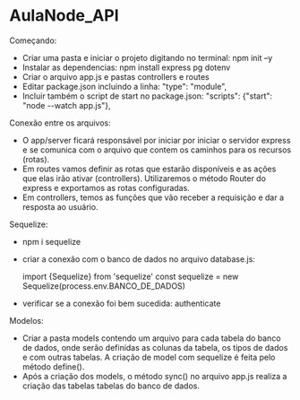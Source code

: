 # AulaNode_API

 Começando:
 
   - Criar uma pasta e iniciar o projeto digitando no terminal: npm init –y
   - Instalar as dependencias: npm install express pg dotenv
   - Criar o arquivo app.js e pastas controllers e routes
   - Editar package.json incluindo a linha: "type": "module",
   - Incluir também o script de start no package.json: "scripts": {"start": "node --watch app.js"},


 Conexão entre os arquivos:
   - O app/server ficará responsável por iniciar por iniciar o servidor express e se comunica com o arquivo que contem os caminhos para os recursos (rotas).
   - Em routes vamos definir as rotas que estarão disponíveis e as ações que elas
irão ativar (controllers). Utilizaremos o método Router do express e exportamos as rotas configuradas.
   - Em controllers, temos as funções que vão receber a requisição e dar a resposta ao usuário.

  Sequelize:
  - npm i sequelize
  - criar a conexão com o banco de dados no arquivo database.js:
    
     import {Sequelize} from 'sequelize'
     const sequelize = new Sequelize(process.env.BANCO_DE_DADOS)
    
  - verificar se a conexão foi bem sucedida: authenticate
  

  Modelos:
  - Criar a pasta models contendo um arquivo para cada tabela do banco de dados,
onde serão definidas as colunas da tabela, os tipos de dados e com outras tabelas. A criação de model com sequelize é feita pelo método define().
  - Após a criação dos models, o método sync() no arquivo app.js realiza a criação das tabelas tabelas do banco de dados. 
